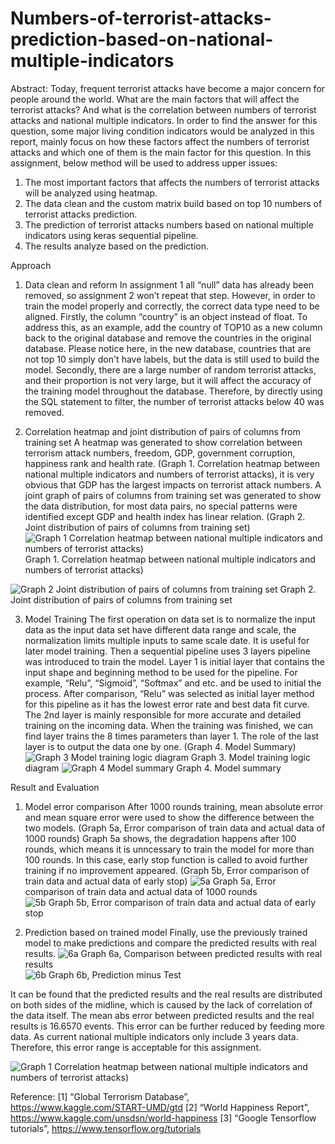 # Numbers-of-terrorist-attacks-prediction-based-on-national-multiple-indicators

Abstract:
Today, frequent terrorist attacks have become a major concern for people around the world. What are the main factors that will affect the terrorist attacks? And what is the correlation between numbers of terrorist attacks and national multiple indicators. In order to find the answer for this question, some major living condition indicators would be analyzed in this report, mainly focus on how these factors affect the numbers of terrorist attacks and which one of them is the main factor for this question. In this assignment, below method will be used to address upper issues:
1)	The most important factors that affects the numbers of terrorist attacks will be analyzed using heatmap.
2)	The data clean and the custom matrix build based on top 10 numbers of terrorist attacks prediction.
3)	The prediction of terrorist attacks numbers based on national multiple indicators using keras sequential pipeline.
4)	The results analyze based on the prediction.

Approach
1)	Data clean and reform
In assignment 1 all “null” data has already been removed, so assignment 2 won’t repeat that step. However, in order to train the model properly and correctly, the correct data type need to be aligned. Firstly, the column “country” is an object instead of float. To address this, as an example, add the country of TOP10 as a new column back to the original database and remove the countries in the original database. Please notice here, in the new database, countries that are not top 10 simply don't have labels, but the data is still used to build the model. Secondly, there are a large number of random terrorist attacks, and their proportion is not very large, but it will affect the accuracy of the training model throughout the database. Therefore, by directly using the SQL statement to filter, the number of terrorist attacks below 40 was removed.

2)	Correlation heatmap and joint distribution of pairs of columns from training set
A heatmap was generated to show correlation between terrorism attack numbers, freedom, GDP, government corruption, happiness rank and health rate. (Graph 1. Correlation heatmap between national multiple indicators and numbers of terrorist attacks), it is very obvious that GDP has the largest impacts on terrorist attack numbers.
A joint graph of pairs of columns from training set was generated to show the data distribution, for most data pairs, no special patterns were identified except GDP and health index has linear relation. (Graph 2. Joint distribution of pairs of columns from training set)
 ![Graph 1  Correlation heatmap between national multiple indicators and numbers of terrorist attacks)](https://user-images.githubusercontent.com/40677817/69894196-9842c900-1370-11ea-8283-9ea4e221384c.png)
Graph 1. Correlation heatmap between national multiple indicators and numbers of terrorist attacks)

 ![Graph 2  Joint distribution of pairs of columns from training set](https://user-images.githubusercontent.com/40677817/69894203-b1e41080-1370-11ea-9e7d-269a213af8c2.png)
Graph 2. Joint distribution of pairs of columns from training set


3)	Model Training
The first operation on data set is to normalize the input data as the input data set have different data range and scale, the normalization limits multiple inputs to same scale date. It is useful for later model training.
Then a sequential pipeline uses 3 layers pipeline was introduced to train the model. Layer 1 is initial layer that contains the input shape and beginning method to be used for the pipeline. For example, “Relu”, “Sigmoid”, “Softmax” and etc. and be used to initial the process. After comparison, “Relu” was selected as initial layer method for this pipeline as it has the lowest error rate and best data fit curve.
The 2nd layer is mainly responsible for more accurate and detailed training on the incoming data. When the training was finished, we can find layer trains the 8 times parameters than layer 1. The role of the last layer is to output the data one by one. (Graph 4. Model Summary)
 ![Graph 3  Model training logic diagram](https://user-images.githubusercontent.com/40677817/69894208-ca542b00-1370-11ea-8a73-52c6f7ff77b4.png)
Graph 3. Model training logic diagram
 ![Graph 4  Model summary](https://user-images.githubusercontent.com/40677817/69894215-de982800-1370-11ea-9e06-b1651df0b980.png)
Graph 4. Model summary



Result and Evaluation
1)	Model error comparison
After 1000 rounds training, mean absolute error and mean square error were used to show the difference between the two models. (Graph 5a, Error comparison of train data and actual data of 1000 rounds)
Graph 5a shows, the degradation happens after 100 rounds, which means it is unncessary to train the model for more than 100 rounds. In this case, early stop function is called to avoid further training if no improvement appeared. (Graph 5b, Error comparison of train data and actual data of early stop)
  ![5a](https://user-images.githubusercontent.com/40677817/69894231-04bdc800-1371-11ea-99c3-a0468409dbe8.png)
                       Graph 5a, Error comparison of train data and actual data of 1000 rounds  
                       ![5b](https://user-images.githubusercontent.com/40677817/69894232-04bdc800-1371-11ea-8e6f-1f4178f3e225.png)
                       Graph 5b, Error comparison of train data and actual data of early stop

2)	Prediction based on trained model
Finally, use the previously trained model to make predictions and compare the predicted results with real results.
  ![6a](https://user-images.githubusercontent.com/40677817/69894229-04253180-1371-11ea-8374-28606f2ca497.png)
                                Graph 6a, Comparison between predicted results with real results   
                                ![6b](https://user-images.githubusercontent.com/40677817/69894230-04253180-1371-11ea-99c7-165962c3fe01.png)
                                Graph 6b, Prediction minus Test

It can be found that the predicted results and the real results are distributed on both sides of the midline, which is caused by the lack of correlation of the data itself. The mean abs error between predicted results and the real results is 16.6570 events. This error can be further reduced by feeding more data. As current 
national multiple indicators only include 3 years data. Therefore, this error range is acceptable for this assignment. 

![Graph 1  Correlation heatmap between national multiple indicators and numbers of terrorist attacks)](https://user-images.githubusercontent.com/40677817/69894179-616cb300-1370-11ea-83fa-8135903aa2df.png)


Reference:
[1] “Global Terrorism Database”,
https://www.kaggle.com/START-UMD/gtd
[2] “World Happiness Report”,
https://www.kaggle.com/unsdsn/world-happiness
[3] “Google Tensorflow tutorials”,
https://www.tensorflow.org/tutorials
